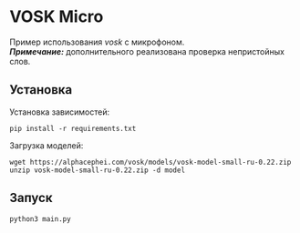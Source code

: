# VOSK Micro
Пример использования _vosk_ с микрофоном.\
___Примечание:___ дополнительного реализована проверка непристойных слов.

## Установка
Установка зависимостей:
```commandline
pip install -r requirements.txt
```
Загрузка моделей:
```commandline
wget https://alphacephei.com/vosk/models/vosk-model-small-ru-0.22.zip
unzip vosk-model-small-ru-0.22.zip -d model
```

## Запуск

```commandline
python3 main.py
```
